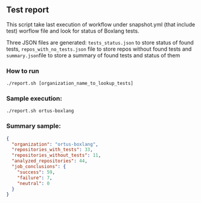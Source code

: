 ## Test report
This script take last execution of workflow under snapshot.yml (that include test) worflow file and look for status of Boxlang tests.

Three JSON files are generated:
`tests_status.json` to store status of found tests, `repos_with_no_tests.json` file to store repos without found tests and `summary.json`file to store a summary of found tests and status of them

### How to run
```shell
./report.sh [organization_name_to_lookup_tests]
```

### Sample execution:
```shell
./report.sh ortus-boxlang
```

### Summary sample:
```json
{
  "organization": "ortus-boxlang",
  "repositories_with_tests": 33,
  "repositories_without_tests": 11,
  "analyzed_repositories": 44,
  "job_conclusions": {
    "success": 59,
    "failure": 7,
    "neutral": 0
  }
}
```
